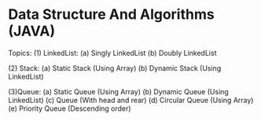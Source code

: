 # Data Structure And Algorithms (JAVA)

Topics:
(1) LinkedList:
    (a) Singly LinkedList
    (b) Doubly LinkedList

(2) Stack:
    (a) Static Stack (Using Array)
    (b) Dynamic Stack (Using LinkedList)
    
(3)Queue:
    (a) Static Queue (Using Array)
    (b) Dynamic Queue (Using LinkedList)
    (c) Queue (With head and rear)
    (d) Circular Queue (Using Array)
    (e) Priority Queue (Descending order)
